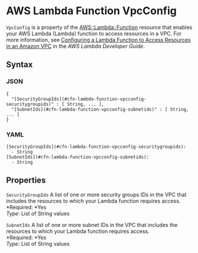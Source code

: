 # AWS Lambda Function VpcConfig<a name="aws-properties-lambda-function-vpcconfig"></a>

`VpcConfig` is a property of the [AWS::Lambda::Function](aws-resource-lambda-function.md) resource that enables your AWS Lambda \(Lambda\) function to access resources in a VPC\. For more information, see [Configuring a Lambda Function to Access Resources in an Amazon VPC](http://docs.aws.amazon.com/lambda/latest/dg/vpc.html) in the *AWS Lambda Developer Guide*\.

## Syntax<a name="w3ab2c21c14e1361b5"></a>

### JSON<a name="aws-properties-lambda-function-vpcconfig-syntax.json"></a>

```
{
  "[SecurityGroupIds](#cfn-lambda-function-vpcconfig-securitygroupids)" : [ String, ... ],
  "[SubnetIds](#cfn-lambda-function-vpcconfig-subnetids)" : [ String, ... ]
}
```

### YAML<a name="aws-properties-lambda-function-vpcconfig-syntax.yaml"></a>

```
[SecurityGroupIds](#cfn-lambda-function-vpcconfig-securitygroupids):
  - String
[SubnetIds](#cfn-lambda-function-vpcconfig-subnetids):
  - String
```

## Properties<a name="w3ab2c21c14e1361b7"></a>

`SecurityGroupIds`  <a name="cfn-lambda-function-vpcconfig-securitygroupids"></a>
A list of one or more security groups IDs in the VPC that includes the resources to which your Lambda function requires access\.  
*Required: *Yes  
*Type*: List of String values

`SubnetIds`  <a name="cfn-lambda-function-vpcconfig-subnetids"></a>
A list of one or more subnet IDs in the VPC that includes the resources to which your Lambda function requires access\.  
*Required: *Yes  
*Type*: List of String values